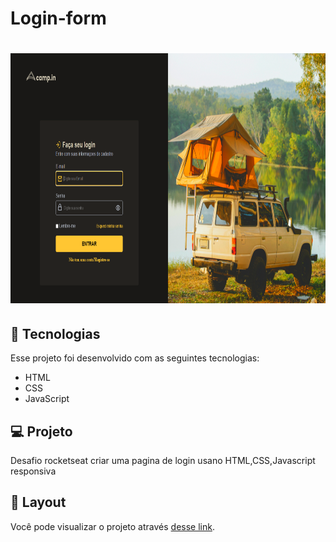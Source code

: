 # Login-form
<h1 align="center">
  <img  src="images/screenshootfulsize.png"  height="400px" />
</h1>

## 🚀 Tecnologias

Esse projeto foi desenvolvido com as seguintes tecnologias:

- HTML
- CSS
- JavaScript

## 💻 Projeto

Desafio rocketseat criar uma pagina de login usano HTML,CSS,Javascript responsiva 

## 🔖 Layout
Você pode visualizar o projeto  através [desse link](https://cleitonbarros.github.io/Login-form/).
